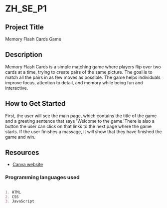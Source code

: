 # ZH_SE_P1


## Project Title
Memory Flash Cards Game


## Description
Memory Flash Cards is a simple matching game where players flip over two cards at a time, trying to create pairs of the same picture. The goal is to match all the pairs in as few moves as possible. The game helps individuals improve focus, attention to detail, and memory while being fun and interactive.


## How to Get Started
First, the user will see the main page, which contains the title of the game and a greeting sentence that says 'Welcome to the game.'There is also a button the user can click on that links to the next page where the game starts. If the user finishes a massage, it will show that they have finished the game and win.


## Resources
 - [Canva website](https://www.Canva.com)


### Programming languages used
```markdown

1. HTML
2. CSS
3. JavaScript

```
